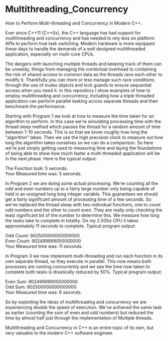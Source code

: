 # Multithreading_Concurrency
How to Perform Multi-threading and Concurrency in Modern C++.

Ever since C++11 (C++0x), the C++ language has had support for multithreading and concurrency and has needed to rely less on platform APIs to perform true task switching. Modern hardware is more equipped these days to handle the demands of a well designed multithreaded application, especially on multi-core CPUs. 

The dangers with launching multiple threads and keeping track of them can be unweidy, things from managing the contextual overhead to containing the risk of shared access to common data as the threads race each other to modify it. Thankfully you can more or less manage such race conditions through the use of mutex objects and lock guards to ensure sequential access when you need it. In this repository I show examples of how to employ multithreading and concurrency, including how a triple threaded application can perform parallel tasking across separate threads and then benchmark the performance. 

Starting with Program 1 we look at how to measure the time taken for an algorithm to perform. In this case we're simulating processing time with the thread sleep method which pauses the thread for a random amount of time between 1-10 seconds.
This is so that we know roughly how long the "algorithm" takes. Then we use the high precision clock to measure out how long the algorithm takes ourselves so we can do a comparison. So here we're just simply getting used to measuring time and laying the foundations of being able to show how much faster a multi-threaded application will be in the next phase. Here is the typical output:

The Function took: 5 seconds.  
Your Measured time was: 5 seconds.

In Program 2 we are doing some actual processing. We're counting all the odd and even numbers up to a fairly large number only being capable of held in an unsigned long long integer variable. This guarantees we should get a fairly significant amount of processing time of a few seconds. So we've replaced the thread sleep with two individual functions, one to count odd numbers and the other to count even. They are really only checking the least significant bit of the number to determine this. We measure how long the tasks take to complete in totality. On my 2.5Ghz CPU it takes approximately 11 seconds to complete. Typical program output:

Odd Count: 902500000000000000  
Even Count: 902499999050000000  
Your Measured time was: 11 seconds.

In Program 3 we now implement multi-threading and run each function in its own separate thread, so they execute in parallel. This now means both processes are running concurrently and we see the time now taken to complete both tasks is drastically reduced by 50%. Typical program output:

Even Sum: 902499999050000000  
Odd Sum: 902500000000000000  
Your Measured time was: 6 seconds.

So by exploiting the ideas of multithreading and concurrency we are experiencing double the speed of execution. We've achieved the same task as earlier (counting the sum of even and odd numbers) but reduced the time by almost half just through the implementation of Multiple threads. 

Multithreading and Concurrency in C++ is an entire topic of its own, but very valuable to the modern C++ software engineer.
